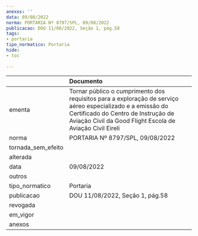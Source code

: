 ```yaml
---
anexos: ''
data: 09/08/2022
norma: PORTARIA Nº 8797/SPL, 09/08/2022
publicacao: DOU 11/08/2022, Seção 1, pág.58
tags:
- portaria
tipo_normatico: Portaria
hide: 
- toc 
 
---
```


|                    | Documento                                                                                                                                                                                                     |
|:-------------------|:--------------------------------------------------------------------------------------------------------------------------------------------------------------------------------------------------------------|
| ementa             | Tornar público o cumprimento dos requisitos para a exploração de serviço aéreo especializado e a emissão do Certificado do Centro de Instrução de Aviação Civil da Good Flight Escola de Aviação Civil Eireli |
| norma              | PORTARIA Nº 8797/SPL, 09/08/2022                                                                                                                                                                              |
| tornada_sem_efeito |                                                                                                                                                                                                               |
| alterada           |                                                                                                                                                                                                               |
| data               | 09/08/2022                                                                                                                                                                                                    |
| outros             |                                                                                                                                                                                                               |
| tipo_normatico     | Portaria                                                                                                                                                                                                      |
| publicacao         | DOU 11/08/2022, Seção 1, pág.58                                                                                                                                                                               |
| revogada           |                                                                                                                                                                                                               |
| em_vigor           |                                                                                                                                                                                                               |
| anexos             |                                                                                                                                                                                                               |